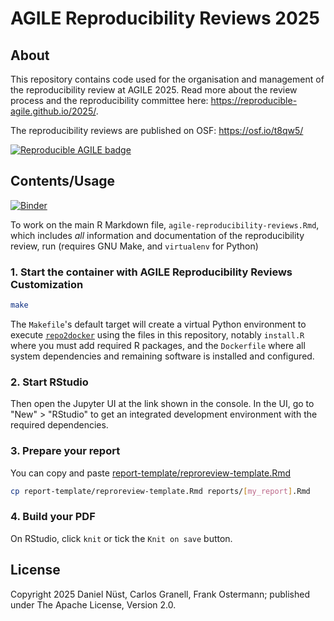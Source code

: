 # AGILE Reproducibility Reviews 2025

## About

This repository contains code used for the organisation and management of the reproducibility review at AGILE 2025.
Read more about the review process and the reproducibility committee here: <https://reproducible-agile.github.io/2025/>.

The reproducibility reviews are published on OSF: <https://osf.io/t8qw5/>

[![Reproducible AGILE badge](https://raw.githubusercontent.com/reproducible-agile/reproducible-agile.github.io/master/public/images/badge/AGILE-reproducible-badge_square.png)](https://reproducible-agile.github.io/)

## Contents/Usage

[![Binder](https://mybinder.org/badge_logo.svg)](https://mybinder.org/v2/gh/reproducible-agile/reviews-2025/HEAD)

To work on the main R Markdown file, `agile-reproducibility-reviews.Rmd`, which includes _all_ information and documentation of the reproducibility review, run (requires GNU Make, and `virtualenv` for Python)

### 1. Start the container with AGILE Reproducibility Reviews Customization

```bash
make
```

The `Makefile`'s default target will create a virtual Python environment to execute [`repo2docker`](https://repo2docker.readthedocs.io/) using the files in this repository, notably `install.R` where you must add required R packages, and the `Dockerfile` where all system dependencies and remaining software is installed and configured.

### 2. Start RStudio

Then open the Jupyter UI at the link shown in the console.
In the UI, go to "New" > "RStudio" to get an integrated development environment with the required dependencies.

### 3. Prepare your report

You can copy and paste [report-template/reproreview-template.Rmd](report-template/reproreview-template.Rmd)

```bash
cp report-template/reproreview-template.Rmd reports/[my_report].Rmd
```

### 4. Build your PDF

On RStudio, click `knit` or tick the `Knit on save` button.

## License

Copyright 2025 Daniel Nüst, Carlos Granell, Frank Ostermann; published under The Apache License, Version 2.0.
